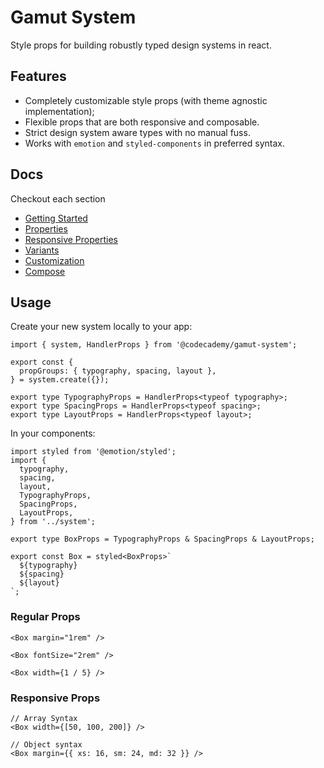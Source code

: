# Gamut System

Style props for building robustly typed design systems in react.

## Features

- Completely customizable style props (with theme agnostic implementation);
- Flexible props that are both responsive and composable.
- Strict design system aware types with no manual fuss.
- Works with `emotion` and `styled-components` in preferred syntax.

## Docs

Checkout each section

- [Getting Started](docs/getting-started.md)
- [Properties](docs/properties.md)
- [Responsive Properties](docs/responsive.md)
- [Variants](docs/variants.md)
- [Customization](docs/customization.md)
- [Compose](docs/compose.md)

## Usage

Create your new system locally to your app:

```tsx
import { system, HandlerProps } from '@codecademy/gamut-system';

export const {
  propGroups: { typography, spacing, layout },
} = system.create({});

export type TypographyProps = HandlerProps<typeof typography>;
export type SpacingProps = HandlerProps<typeof spacing>;
export type LayoutProps = HandlerProps<typeof layout>;
```

In your components:

```tsx
import styled from '@emotion/styled';
import {
  typography,
  spacing,
  layout,
  TypographyProps,
  SpacingProps,
  LayoutProps,
} from '../system';

export type BoxProps = TypographyProps & SpacingProps & LayoutProps;

export const Box = styled<BoxProps>`
  ${typography}
  ${spacing}
  ${layout}
`;
```

### Regular Props

```tsx
<Box margin="1rem" />

<Box fontSize="2rem" />

<Box width={1 / 5} />
```

### Responsive Props

```tsx
// Array Syntax
<Box width={[50, 100, 200]} />

// Object syntax
<Box margin={{ xs: 16, sm: 24, md: 32 }} />
```
